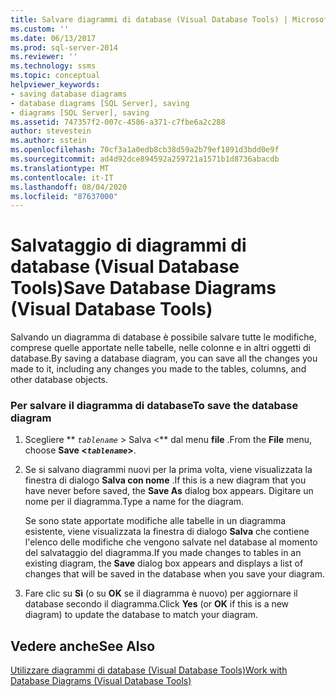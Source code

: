 ```yaml
---
title: Salvare diagrammi di database (Visual Database Tools) | Microsoft Docs
ms.custom: ''
ms.date: 06/13/2017
ms.prod: sql-server-2014
ms.reviewer: ''
ms.technology: ssms
ms.topic: conceptual
helpviewer_keywords:
- saving database diagrams
- database diagrams [SQL Server], saving
- diagrams [SQL Server], saving
ms.assetid: 747357f2-007c-4586-a371-c7fbe6a2c288
author: stevestein
ms.author: sstein
ms.openlocfilehash: 70cf3a1a0edb8cb38d59a2b79ef1891d3bdd0e9f
ms.sourcegitcommit: ad4d92dce894592a259721a1571b1d8736abacdb
ms.translationtype: MT
ms.contentlocale: it-IT
ms.lasthandoff: 08/04/2020
ms.locfileid: "87637000"
---
```

# <a name="save-database-diagrams-visual-database-tools"></a><span data-ttu-id="9e33c-102">Salvataggio di diagrammi di database (Visual Database Tools)</span><span class="sxs-lookup"><span data-stu-id="9e33c-102">Save Database Diagrams (Visual Database Tools)</span></span>
  <span data-ttu-id="9e33c-103">Salvando un diagramma di database è possibile salvare tutte le modifiche, comprese quelle apportate nelle tabelle, nelle colonne e in altri oggetti di database.</span><span class="sxs-lookup"><span data-stu-id="9e33c-103">By saving a database diagram, you can save all the changes you made to it, including any changes you made to the tables, columns, and other database objects.</span></span>  
  
### <a name="to-save-the-database-diagram"></a><span data-ttu-id="9e33c-104">Per salvare il diagramma di database</span><span class="sxs-lookup"><span data-stu-id="9e33c-104">To save the database diagram</span></span>  
  
1.  <span data-ttu-id="9e33c-105">Scegliere \*\* *`tablename`* > Salva <\*\* dal menu **file** .</span><span class="sxs-lookup"><span data-stu-id="9e33c-105">From the **File** menu, choose **Save <*`tablename`*>**.</span></span>  
  
2.  <span data-ttu-id="9e33c-106">Se si salvano diagrammi nuovi per la prima volta, viene visualizzata la finestra di dialogo **Salva con nome** .</span><span class="sxs-lookup"><span data-stu-id="9e33c-106">If this is a new diagram that you have never before saved, the **Save As** dialog box appears.</span></span> <span data-ttu-id="9e33c-107">Digitare un nome per il diagramma.</span><span class="sxs-lookup"><span data-stu-id="9e33c-107">Type a name for the diagram.</span></span>  
  
     <span data-ttu-id="9e33c-108">Se sono state apportate modifiche alle tabelle in un diagramma esistente, viene visualizzata la finestra di dialogo **Salva** che contiene l'elenco delle modifiche che vengono salvate nel database al momento del salvataggio del diagramma.</span><span class="sxs-lookup"><span data-stu-id="9e33c-108">If you made changes to tables in an existing diagram, the **Save** dialog box appears and displays a list of changes that will be saved in the database when you save your diagram.</span></span>  
  
3.  <span data-ttu-id="9e33c-109">Fare clic su **Sì** (o su **OK** se il diagramma è nuovo) per aggiornare il database secondo il diagramma.</span><span class="sxs-lookup"><span data-stu-id="9e33c-109">Click **Yes** (or **OK** if this is a new diagram) to update the database to match your diagram.</span></span>  
  
## <a name="see-also"></a><span data-ttu-id="9e33c-110">Vedere anche</span><span class="sxs-lookup"><span data-stu-id="9e33c-110">See Also</span></span>  
 [<span data-ttu-id="9e33c-111">Utilizzare diagrammi di database &#40;Visual Database Tools&#41;</span><span class="sxs-lookup"><span data-stu-id="9e33c-111">Work with Database Diagrams &#40;Visual Database Tools&#41;</span></span>](visual-database-tools.md)  
  
  
